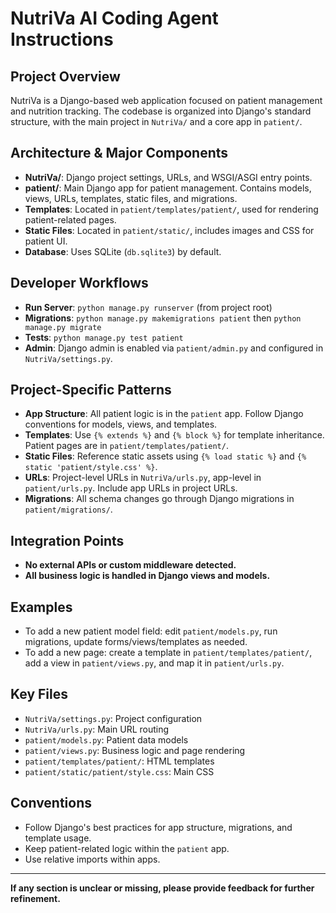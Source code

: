 # NutriVa AI Coding Agent Instructions

## Project Overview
NutriVa is a Django-based web application focused on patient management and nutrition tracking. The codebase is organized into Django's standard structure, with the main project in `NutriVa/` and a core app in `patient/`.

## Architecture & Major Components
- **NutriVa/**: Django project settings, URLs, and WSGI/ASGI entry points.
- **patient/**: Main Django app for patient management. Contains models, views, URLs, templates, static files, and migrations.
- **Templates**: Located in `patient/templates/patient/`, used for rendering patient-related pages.
- **Static Files**: Located in `patient/static/`, includes images and CSS for patient UI.
- **Database**: Uses SQLite (`db.sqlite3`) by default.

## Developer Workflows
- **Run Server**: `python manage.py runserver` (from project root)
- **Migrations**: `python manage.py makemigrations patient` then `python manage.py migrate`
- **Tests**: `python manage.py test patient`
- **Admin**: Django admin is enabled via `patient/admin.py` and configured in `NutriVa/settings.py`.

## Project-Specific Patterns
- **App Structure**: All patient logic is in the `patient` app. Follow Django conventions for models, views, and templates.
- **Templates**: Use `{% extends %}` and `{% block %}` for template inheritance. Patient pages are in `patient/templates/patient/`.
- **Static Files**: Reference static assets using `{% load static %}` and `{% static 'patient/style.css' %}`.
- **URLs**: Project-level URLs in `NutriVa/urls.py`, app-level in `patient/urls.py`. Include app URLs in project URLs.
- **Migrations**: All schema changes go through Django migrations in `patient/migrations/`.

## Integration Points
- **No external APIs or custom middleware detected.**
- **All business logic is handled in Django views and models.**

## Examples
- To add a new patient model field: edit `patient/models.py`, run migrations, update forms/views/templates as needed.
- To add a new page: create a template in `patient/templates/patient/`, add a view in `patient/views.py`, and map it in `patient/urls.py`.

## Key Files
- `NutriVa/settings.py`: Project configuration
- `NutriVa/urls.py`: Main URL routing
- `patient/models.py`: Patient data models
- `patient/views.py`: Business logic and page rendering
- `patient/templates/patient/`: HTML templates
- `patient/static/patient/style.css`: Main CSS

## Conventions
- Follow Django's best practices for app structure, migrations, and template usage.
- Keep patient-related logic within the `patient` app.
- Use relative imports within apps.

---
**If any section is unclear or missing, please provide feedback for further refinement.**
